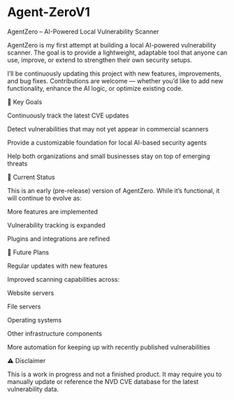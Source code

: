 # Agent-ZeroV1
AgentZero – AI-Powered Local Vulnerability Scanner

AgentZero is my first attempt at building a local AI-powered vulnerability scanner. The goal is to provide a lightweight, adaptable tool that anyone can use, improve, or extend to strengthen their own security setups.

I’ll be continuously updating this project with new features, improvements, and bug fixes. Contributions are welcome — whether you’d like to add new functionality, enhance the AI logic, or optimize existing code.

🌟 Key Goals

Continuously track the latest CVE updates

Detect vulnerabilities that may not yet appear in commercial scanners

Provide a customizable foundation for local AI-based security agents

Help both organizations and small businesses stay on top of emerging threats

📌 Current Status

This is an early (pre-release) version of AgentZero. While it’s functional, it will continue to evolve as:

More features are implemented

Vulnerability tracking is expanded

Plugins and integrations are refined

🔮 Future Plans

Regular updates with new features

Improved scanning capabilities across:

Website servers

File servers

Operating systems

Other infrastructure components

More automation for keeping up with recently published vulnerabilities

⚠️ Disclaimer

This is a work in progress and not a finished product. It may require you to manually update or reference the NVD CVE database for the latest vulnerability data.
